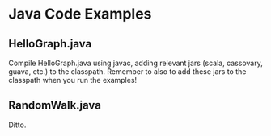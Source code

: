 # Java Code Examples

## HelloGraph.java
Compile HelloGraph.java using javac, adding relevant jars (scala, cassovary, guava, etc.) to the classpath. Remember to
also to add these jars to the classpath when you run the examples!

## RandomWalk.java
Ditto.